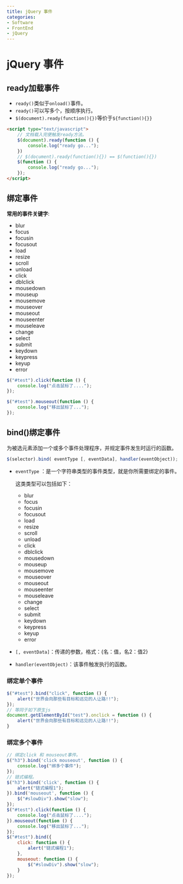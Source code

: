 ```yaml
---
title: jQuery 事件
categories:
- Software
- FrontEnd
- jQuery
---
```

# jQuery 事件

## ready加载事件

- `ready()`类似于`onload()`事件。
- `ready()`可以写多个，按顺序执行。
- `$(document).ready(function(){})`等价于`${function(){}}`

```html
<script type="text/javascript">
    // 文档载入完便触发ready方法。
    $(document).ready(function () {
        console.log("ready go...");
    })
    // $(document).ready(function(){}) == $(function(){})
    $(function () {
        console.log("ready go...");
    });
</script>
```

## 绑定事件

**常用的事件关键字**:

- blur
- focus
- focusin
- focusout
- load
- resize
- scroll
- unload
- click
- dblclick
- mousedown
- mouseup
- mousemove
- mouseover
- mouseout
- mouseenter
- mouseleave
- change
- select
- submit
- keydown
- keypress
- keyup
- error

```js
$("#test").click(function () {
    console.log("点击鼠标了....");
});

$("#test").mouseout(function () {
    console.log("移出鼠标了...");
});
```



## bind()绑定事件

为被选元素添加一个或多个事件处理程序，并规定事件发生时运行的函数。

```js
$(selector).bind( eventType [, eventData], handler(eventObject));
```

- `eventType` ：是一个字符串类型的事件类型，就是你所需要绑定的事件。

     这类类型可以包括如下：

    - blur
    - focus
    - focusin
    - focusout
    - load
    - resize
    - scroll
    - unload
    - click
    - dblclick
    - mousedown
    - mouseup
    - mousemove
    - mouseover
    - mouseout
    - mouseenter
    - mouseleave
    - change
    - select
    - submit
    - keydown
    - keypress
    - keyup
    - error

- `[, eventData]`：传递的参数，格式：{名：值，名2：值2}

- `handler(eventObject)`：该事件触发执行的函数。

### 绑定单个事件

```js
$("#test").bind("click", function () {
    alert("世界会向那些有目标和远见的人让路!!");
});
// 等同于如下原生js
document.getElementById("test").onclick = function () {
    alert("世界会向那些有目标和远见的人让路!!");
}
```

### 绑定多个事件

```js
// 绑定click 和 mouseout事件。
$("h3").bind('click mouseout', function () {
    console.log("绑多个事件");
});
// 链式编程。
$("h3").bind('click', function () {
    alert("链式编程1");
}).bind('mouseout', function () {
    $("#slowDiv").show("slow");
});
$("#test").click(function () {
    console.log("点击鼠标了....");
}).mouseout(function () {
    console.log("移出鼠标了...");
});
$("#test").bind({
    click: function () {
        alert("链式编程1");
    },
    mouseout: function () {
        $("#slowDiv").show("slow");
    }
});
```

